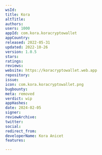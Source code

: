 ```yaml
---
wsId: 
title: Kora
altTitle: 
authors: 
users: 1000
appId: com.kora.koracryptowallet
appCountry: 
released: 2022-05-31
updated: 2022-10-26
version: 1.0.5
stars: 
ratings: 
reviews: 
website: https://koracryptowallet.web.app
repository: 
issue: 
icon: com.kora.koracryptowallet.png
bugbounty: 
meta: removed
verdict: wip
appHashes: 
date: 2024-02-05
signer: 
reviewArchive: 
twitter: 
social: 
redirect_from: 
developerName: Kora Anicet
features: 

---
```


